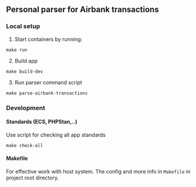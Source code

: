 ## Personal parser for Airbank transactions

### Local setup

1. Start containers by running:
```
make run
```
2. Build app
```
make build-dev
```
3. Run parser command script
```
make parse-airbank-transactions
```

### Development

#### Standards (ECS, PHPStan,..)
Use script for checking all app standards
```
make check-all
```

#### Makefile
For effective work with host system. The config and more info in `Makefile` in project root directory.